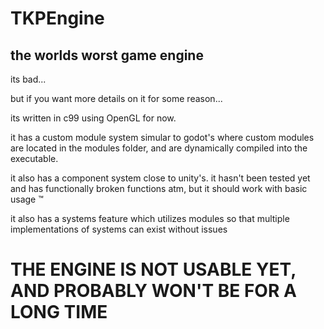 # TKPEngine

## the worlds worst game engine

its bad...

but if you want more details on it for some reason...

its written in c99 using OpenGL for now.

it has a custom module system simular to godot's where custom modules are located in the modules folder, and are dynamically compiled into the executable.

it also has a component system close to unity's. it hasn't been tested yet and has functionally broken functions atm, but it should work with basic usage :tm:

it also has a systems feature which utilizes modules so that multiple implementations of systems can exist without issues

# THE ENGINE IS NOT USABLE YET, AND PROBABLY WON'T BE FOR A LONG TIME
